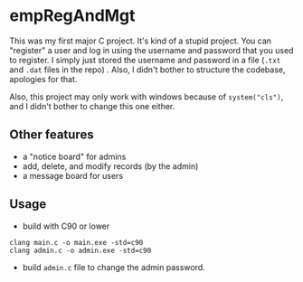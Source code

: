 # empRegAndMgt
This was my first major C project. It's kind of a stupid project. You can "register" a user and log in using the username and password that you used to register. I simply just stored the username and password in a file (`.txt` and `.dat` files in the repo) . Also, I didn't bother to structure the codebase, apologies for that. 

Also, this project may only work with windows because of `system("cls")`, and I didn't bother to change this one either.

## Other features
- a "notice board" for admins
- add, delete, and modify records (by the admin)
- a message board for users

## Usage
- build with C90 or lower
```
clang main.c -o main.exe -std=c90
clang admin.c -o admin.exe -std=c90
```
- build `admin.c` file to change the admin password.
